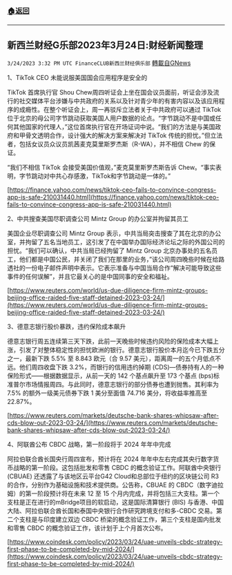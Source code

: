 ###  [:house:返回](README.md)
---


## 新西兰财经G乐部2023年3月24日:财经新闻整理
`3/24/2023 3:32 PM UTC FinanceCLUB新西兰财经俱乐部` [轉載自GNews](https://gnews.org/articles/1043090)

        

1、TikTok CEO 未能说服美国国会应用程序是安全的  
  

TikTok 首席执行官 Shou Chew周四听证会上坐在国会议员面前，听证会涉及流行的社交媒体平台涉嫌与中共政府的关系以及针对青少年的有害内容以及该应用程序的成瘾性。在整个听证会上，周一再驳斥立法者关于中共政府可以通过 TikTok 位于北京的母公司字节跳动获取美国人用户数据的论点。“字节跳动不是中国或任何其他国家的代理人，”这位首席执行官在开场证词中说。“我们的方法是与美国政府和甲骨文透明合作，设计强大的解决方案来解决对 TikTok 传统的担忧。”但立法者，包括女议员众议员凯茜麦克莫里斯罗杰斯（R-WA），并不相信 Chew 的保证。

“我们不相信 TikTok 会接受美国价值观，”麦克莫里斯罗杰斯告诉 Chew。“事实表明，字节跳动对中共心存感激，TikTok和字节跳动是一体的。”  
  

[https://finance.yahoo.com/news/tiktok-ceo-fails-to-convince-congress-app-is-safe-210031440.html](https://finance.yahoo.com/news/tiktok-ceo-fails-to-convince-congress-app-is-safe-210031440.html)

2、中共搜查美国尽职调查公司 Mintz Group 的办公室并拘留其员工  
  

美国企业尽职调查公司 Mintz Group 表示，中共当局突击搜查了其在北京的办公室，并拘留了五名当地员工，这引发了在中国举办国际经济论坛之际的外国公司的担忧。“我们可以确认，中共当局已经拘留了 Mintz Group 北京办事处的五名员工，他们都是中国公民，并关闭了我们在那里的业务，”该公司周四晚些时候在给路透社的一份电子邮件声明中表示。它表示准备与中国当局合作“解决可能导致这些事件的任何误解”，并且它最关心的是中国同事的安全和福祉。  
  

[https://www.reuters.com/world/us-due-diligence-firm-mintz-groups-beijing-office-raided-five-staff-detained-2023-03-24/](https://www.reuters.com/world/us-due-diligence-firm-mintz-groups-beijing-office-raided-five-staff-detained-2023-03-24/)

3、德意志银行股价暴跌，违约保险成本飙升  
  

德意志银行周五连续第三天下跌，此前一天晚些时候违约风险的保险成本大幅上涨，引发了对整体稳定性的担忧欧洲的银行。德意志银行股价本月迄今已下跌五分之一，最新下跌 5.5% 至 8.843 欧元（合 9.57 美元），距离周一的五个月低点不远。他们周四收盘下跌 3.2%，而银行的信用违约掉期 (CDS)—债券持有人的一种保险形式——根据数据显示，从前一天的 142 个基点飙升至 173 个基点 (bps)标准普尔市场情报周四。与此同时，德意志银行的部分债券也遭到抛售。其利率为 7.5% 的额外一级美元债券下跌 1 美分至面值 74.716 美分，将收益率推高至 22.87%。  
  

[https://www.reuters.com/markets/deutsche-bank-shares-whipsaw-after-cds-blow-out-2023-03-24/](https://www.reuters.com/markets/deutsche-bank-shares-whipsaw-after-cds-blow-out-2023-03-24/)

4、阿联酋公布 CBDC 战略，第一阶段将于 2024 年年中完成  
  

阿拉伯联合酋长国央行周四宣布，预计将在 2024 年年中左右完成其央行数字货币战略的第一阶段。这包括批发和零售 CBDC 的概念验证工作。阿联酋中央银行 (CBUAE) 还透露了与该地区云平台G42 Cloud和总部位于纽约的区块链公司 R3 的合作，分别作为基础设施和技术提供商。公告称，CBUAE 的 CBDC（数字迪拉姆）的第一阶段预计将在未来 12 至 15 个月内完成，并将包括三大支柱。第一个支柱是正在进行的mBridge项目的软启动，这是国际清算银行 (BIS) 与香港、中国大陆、阿拉伯联合酋长国和泰国中央银行合作研究跨境支付和多\-CBDC 交易。第二个支柱是与印度建立双边 CBDC 桥梁的概念验证工作，第三个支柱是国内批发和零售 CBDC 的概念验证工作，该计划于上个月首次公布。  
  

[https://www.coindesk.com/policy/2023/03/24/uae-unveils-cbdc-strategy-first-phase-to-be-completed-by-mid-2024/](https://www.coindesk.com/policy/2023/03/24/uae-unveils-cbdc-strategy-first-phase-to-be-completed-by-mid-2024/)

